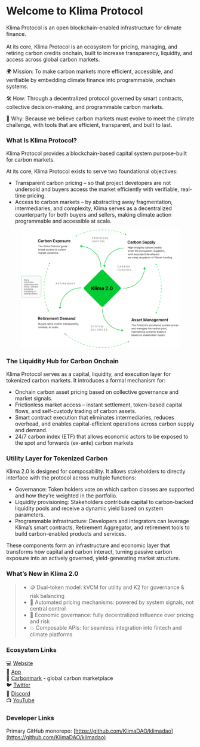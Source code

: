 # Welcome to Klima Protocol

Klima Protocol is an open blockchain-enabled infrastructure for climate finance.\
\
At its core, Klima Protocol is an ecosystem for pricing, managing, and retiring carbon credits onchain, built to increase transparency, liquidity, and access across global carbon markets.

🌍 Mission: To make carbon markets more efficient, accessible, and verifiable by embedding climate finance into programmable, onchain systems.

🛠️ How: Through a decentralized protocol governed by smart contracts, collective decision-making, and programmable carbon markets.

🚀 Why: Because we believe carbon markets must evolve to meet the climate challenge, with tools that are efficient, transparent, and built to last.

### What Is Klima Protocol?

Klima Protocol provides a blockchain-based capital system purpose-built for carbon markets.

At its core, Klima Protocol exists to serve two foundational objectives:

* Transparent carbon pricing – so that project developers are not undersold and buyers access the market efficiently with verifiable, real-time pricing.
* Access to carbon markets – by abstracting away fragmentation, intermediaries, and complexity, Klima serves as a decentralized counterparty for both buyers and sellers, making climate action programmable and accessible at scale.



<figure><img src=".gitbook/assets/Group 1444.png" alt=""><figcaption></figcaption></figure>

### The Liquidity Hub for Carbon Onchain

Klima Protocol serves as a capital, liquidity, and execution layer for tokenized carbon markets. It introduces a formal mechanism for:

* Onchain carbon asset pricing based on collective governance and market signals.
* Frictionless market access – instant settlement, token-based capital flows, and self-custody trading of carbon assets.
* Smart contract execution that eliminates intermediaries, reduces overhead, and enables capital-efficient operations across carbon supply and demand.
* 24/7 carbon index (ETF) that allows economic actors to be exposed to the spot and forwards (ex-ante) carbon markets

### Utility Layer for Tokenized Carbon

Klima 2.0 is designed for composability. It allows stakeholders to directly interface with the protocol across multiple functions:

* Governance: Token holders vote on which carbon classes are supported and how they’re weighted in the portfolio.
* Liquidity provisioning: Stakeholders contribute capital to carbon-backed liquidity pools and receive a dynamic yield based on system parameters.
* Programmable infrastructure: Developers and integrators can leverage Klima’s smart contracts, Retirement Aggregator, and retirement tools to build carbon-enabled products and services.

These components form an infrastructure and economic layer that transforms how capital and carbon interact, turning passive carbon exposure into an actively governed, yield-generating market structure.

### What’s New in Klima 2.0

> * 🪙 Dual-token model: kVCM for utility and K2 for governance & risk balancing
> * 🔁 Automated pricing mechanisms: powered by system signals, not central control
> * 🧬 Economic governance: fully decentralized influence over pricing and risk
> * 💥 Composable APIs: for seamless integration into fintech and climate platforms

### Ecosystem Links

💻 [Website](https://www.klimaprotocol.com/)\
🌲 [App](https://app.klimaprotocol.com/)\
🔵 [Carbonmark](https://www.carbonmark.com/) - global carbon marketplace\
🐦 [Twitter](https://twitter.com/klimadao) \
💬 [Discord](https://discord.gg/klimadao) \
📺 [YouTube](https://www.youtube.com/@KlimaDAOfinance)

### Developer Links

Primary GitHub monorepo: [https://github.com/KlimaDAO/klimadao](https://github.com/KlimaDAO/klimadao)
